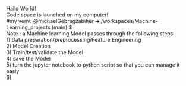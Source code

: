 Hallo World!  
Code space is launched on my computer!  
#my venv: @michaelGebregzabiher ➜ /workspaces/Machine-Learning_projects (main) $  
Note : a Machine learning Model passes through the following steps  
    1) Data preparation/preprocessing/Feature Engineering  
    2) Model Creation  
    3) Train/test/validate the Model  
    4) save the Model   
    5) turn the jupyter notebook to python script so that you can manage it easly  
    6)